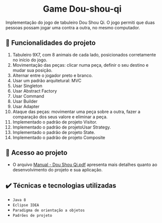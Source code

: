 <h1 align="center">Game Dou-shou-qi</h1>
Implementação do jogo de tabuleiro Dou Shou Qi. O jogo permiti que duas pessoas possam jogar 
uma contra a outra, no mesmo computador.

## 🔨 Funcionalidades do projeto
1. Tabuleiro 9X7, com 8 animais de cada lado, posicionados corretamente no início do jogo.
2. Movimentação das peças: clicar numa peça, definir o seu destino e mudar sua posição.
3. Alternar entre o jogador preto e branco.
4. Usar um padrão arquitetural: MVC
5. Usar Singleton 
6. Usar Abstract Factory 
7. Usar Command
8. Usar Builder
9. Usar Adapter
10. Ataque das peças: movimentar uma peça sobre a outra, fazer a comparação dos seus valore e eliminar a peça.
11. Implementado o padrão de projeto Visitor.
12. Implementado o padrão de projetoUsar Strategy.
13. Implementado o padrão de projeto State.
14. Implementado o padrão de projeto Composite

## 📁 Acesso ao projeto
* O arquivo [Manual - Dou Shou Qi.pdf](https://github.com/WillesonThomas/willdev-game-dou-shou-qi/files/10609778/Manual.-.Dou.Shou.Qi.pdf) apresenta mais detalhes quanto ao desenvolvimento do projeto e sua aplicação.

## ✔️ Técnicas e tecnologias utilizadas

- ``Java 8``
- ``Eclipse IDEA``
- ``Paradigma de orientação a objetos``
- ``Padrões de projeto``
